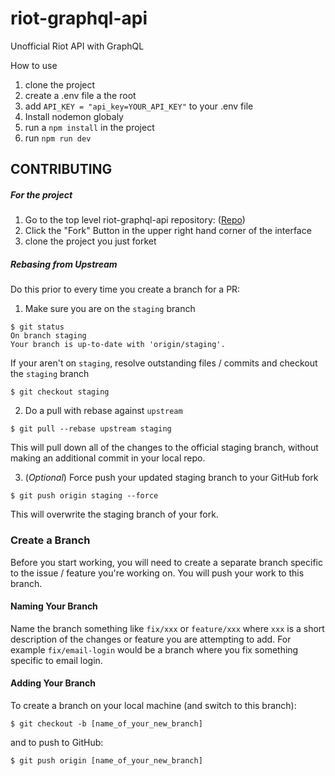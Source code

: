 # riot-graphql-api

Unofficial Riot API with GraphQL

How to use
1. clone the project
2. create a .env file a the root
3. add ```API_KEY = "api_key=YOUR_API_KEY"``` to your .env file
4. Install nodemon globaly
5. run a ```npm install``` in the project
6. run ```npm run dev```

## CONTRIBUTING

##### For the project
1. Go to the top level riot-graphql-api repository: ([Repo](hhttps://github.com/jsparanoguy/riot-graphql-api))
2. Click the "Fork" Button in the upper right hand corner of the interface
3. clone the project you just forket

##### Rebasing from Upstream

Do this prior to every time you create a branch for a PR:

1. Make sure you are on the `staging` branch

```shell
$ git status
On branch staging
Your branch is up-to-date with 'origin/staging'.
```
If your aren't on `staging`, resolve outstanding files / commits and checkout the `staging` branch

```shell
$ git checkout staging
```

2. Do a pull with rebase against `upstream`

```shell
$ git pull --rebase upstream staging
```

This will pull down all of the changes to the official staging branch, without making an additional commit in your local repo.

3. (_Optional_) Force push your updated staging branch to your GitHub fork

```shell
$ git push origin staging --force
```

This will overwrite the staging branch of your fork.

### Create a Branch

Before you start working, you will need to create a separate branch specific to the issue / feature you're working on. You will push your work to this branch.

#### Naming Your Branch

Name the branch something like `fix/xxx` or `feature/xxx` where `xxx` is a short description of the changes or feature you are attempting to add. For example `fix/email-login` would be a branch where you fix something specific to email login.

#### Adding Your Branch

To create a branch on your local machine (and switch to this branch):

```shell
$ git checkout -b [name_of_your_new_branch]
```

and to push to GitHub:

```shell
$ git push origin [name_of_your_new_branch]
```
